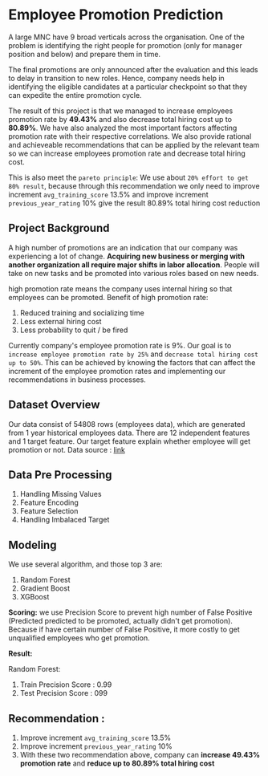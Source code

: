 # Employee Promotion Prediction

A large MNC have 9 broad verticals across the organisation. One of the problem is identifying the right people for promotion (only for manager position and below) and prepare them in time.

The final promotions are only announced after the evaluation and this leads to delay in transition to new roles. Hence, company needs help in identifying the eligible candidates at a particular checkpoint so that they can expedite the entire promotion cycle.

The result of this project is that we managed to increase employees promotion rate by **49.43%** and also decrease  total hiring cost up to **80.89%**. We have also analyzed the most important factors affecting promotion rate with their respective correlations. We also provide rational and achieveable recommendations that can be applied by the relevant team so we can increase employees promotion rate and decrease total hiring cost.

This is also meet the `pareto principle`: We use about `20% effort to get 80% result`, because through this recommendation we only need to improve increment `avg_training_score` 13.5% and improve increment `previous_year_rating` 10% give the result 80.89% total hiring cost reduction

## Project Background

A high number of promotions are an indication that our company was experiencing a lot of change. **Acquiring new business or merging with another organization all require major shifts in labor allocation**. People will take on new tasks and be promoted into various roles based on new needs.

high promotion rate means the company uses internal hiring so that employees can be promoted. Benefit of high promotion rate:
1. Reduced training and socializing time
2. Less external hiring cost
3. Less probability to quit / be fired

Currently company's employee promotion rate is 9%. Our goal is to `increase employee promotion rate by 25%` and `decrease total hiring cost up to 50%`. This can be achieved by knowing the factors that can affect the increment of the employee promotion rates and implementing our recommendations in business processes.

## Dataset Overview

Our data consist of 54808 rows (employees data), which are generated from 1 year historical employees data. There are 12 independent features and 1 target feature. Our target feature explain whether employee will get promotion or not. Data source : [link](https://www.kaggle.com/datasets/arashnic/hr-ana)

## Data Pre Processing

1. Handling Missing Values
2. Feature Encoding
3. Feature Selection
4. Handling Imbalaced Target 

## Modeling 

We use several algorithm, and those top 3 are:
1. Random Forest
2. Gradient Boost
3. XGBoost

**Scoring:**
we use Precision Score to prevent high number of False Positive (Predicted predicted to be promoted, actually didn't get promotion). Because if have certain number of False Positive, it more costly to get unqualified employees who get promotion.

**Result:**

Random Forest:
1. Train Precision Score : 0.99
2. Test Precision Score : 099

## Recommendation :

1. Improve increment `avg_training_score` 13.5%
2. Improve increment `previous_year_rating` 10%
3. With these two recommendation above, company can **increase 49.43% promotion rate** and **reduce up to 80.89% total hiring cost**



